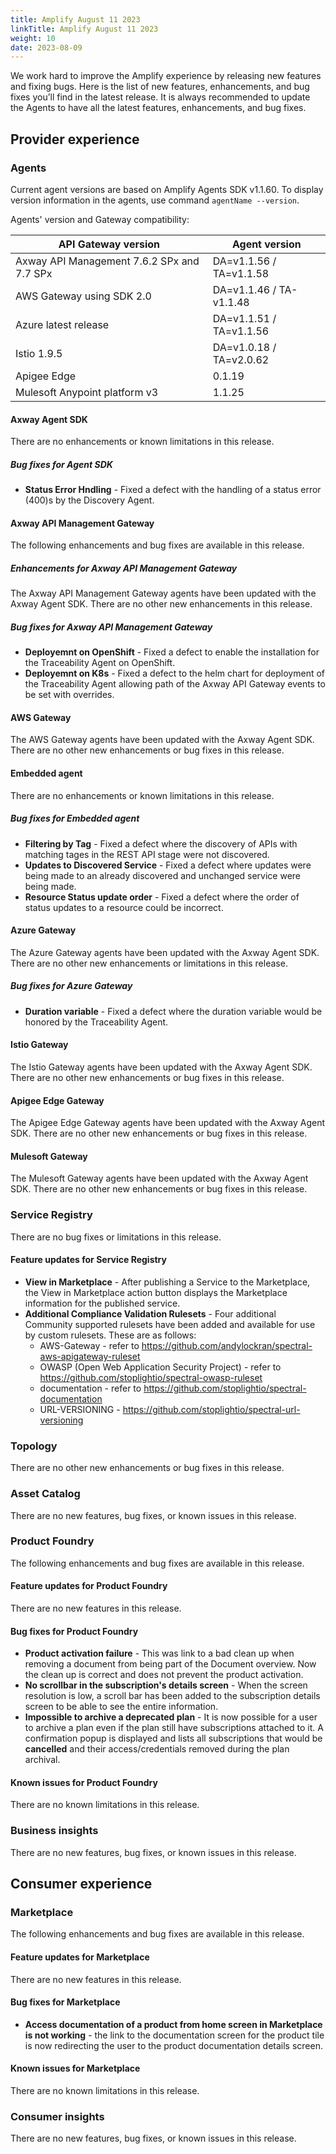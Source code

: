```yaml
---
title: Amplify August 11 2023
linkTitle: Amplify August 11 2023
weight: 10
date: 2023-08-09
---
```

We work hard to improve the Amplify experience by releasing new features and fixing bugs. Here is the list of new features, enhancements, and bug fixes you’ll find in the latest release. It is always recommended to update the Agents to have all the latest features, enhancements, and bug fixes.

## Provider experience

### Agents

Current agent versions are based on Amplify Agents SDK v1.1.60. To display version information in the agents, use command `agentName --version`.

Agents' version and Gateway compatibility:

| API Gateway version                        | Agent version           |
|--------------------------------------------|-------------------------|
| Axway API Management 7.6.2 SPx and 7.7 SPx | DA=v1.1.56 / TA=v1.1.58 |
| AWS Gateway using SDK 2.0                  | DA=v1.1.46 / TA-v1.1.48 |
| Azure latest release                       | DA=v1.1.51 / TA=v1.1.56 |
| Istio 1.9.5                                | DA=v1.0.18 / TA=v2.0.62 |
| Apigee Edge                                | 0.1.19                  |
| Mulesoft Anypoint platform v3              | 1.1.25                  |

#### Axway Agent SDK

There are no enhancements or known limitations in this release.

##### Bug fixes for Agent SDK

* **Status Error Hndling** - Fixed a defect with the handling of a status error (400)s by the Discovery Agent.

#### Axway API Management Gateway

The following enhancements and bug fixes are available in this release.

##### Enhancements for Axway API Management Gateway

The Axway API Management Gateway agents have been updated with the Axway Agent SDK. There are no other new enhancements in this release.

##### Bug fixes for Axway API Management Gateway

* **Deployemnt on OpenShift** - Fixed a defect to enable the installation for the Traceability Agent on OpenShift.
* **Deployemnt on K8s** - Fixed a defect to the helm chart for deployment of the Traceability Agent allowing path of the Axway API Gateway events to be set with overrides.

#### AWS Gateway

The AWS Gateway agents have been updated with the Axway Agent SDK. There are no other new enhancements or bug fixes in this release.

#### Embedded agent

There are no enhancements or known limitations in this release.

##### Bug fixes for Embedded agent

* **Filtering by Tag** - Fixed a defect where the discovery of APIs with matching tages in the REST API stage were not discovered.
* **Updates to Discovered Service** - Fixed a defect where updates were being made to an already discovered and unchanged service were being made.
* **Resource Status update order** - Fixed a defect where the order of status updates to a resource could be incorrect.

#### Azure Gateway

The Azure Gateway agents have been updated with the Axway Agent SDK. There are no other new enhancements or limitations in this release.

##### Bug fixes for Azure Gateway

* **Duration variable** - Fixed a defect where the duration variable would be honored by the Traceability Agent.

#### Istio Gateway

The Istio Gateway agents have been updated with the Axway Agent SDK. There are no other new enhancements or bug fixes in this release.

#### Apigee Edge Gateway

The Apigee Edge Gateway agents have been updated with the Axway Agent SDK. There are no other new enhancements or bug fixes in this release.

#### Mulesoft Gateway

The Mulesoft Gateway agents have been updated with the Axway Agent SDK. There are no other new enhancements or bug fixes in this release.

### Service Registry

There are no bug fixes or limitations in this release.

#### Feature updates for Service Registry

* **View in Marketplace** - After publishing a Service to the Marketplace, the View in Marketplace action button displays the Marketplace information for the published service.
* **Additional Compliance Validation Rulesets** - Four additional Community supported rulesets have been added and available for use by custom rulesets.  These are as follows:
    * AWS-Gateway - refer to https://github.com/andylockran/spectral-aws-apigateway-ruleset
    * OWASP (Open Web Application Security Project) - refer to https://github.com/stoplightio/spectral-owasp-ruleset
    * documentation - refer to https://github.com/stoplightio/spectral-documentation
    * URL-VERSIONING - https://github.com/stoplightio/spectral-url-versioning

### Topology

There are no other new enhancements or bug fixes in this release.

### Asset Catalog

There are no new features, bug fixes, or known issues in this release.

### Product Foundry

The following enhancements and bug fixes are available in this release.

#### Feature updates for Product Foundry

There are no new features in this release.

#### Bug fixes for Product Foundry

* **Product activation failure** - This was link to a bad clean up when removing a document from being part of the Document overview. Now the clean up is correct and does not prevent the product activation.
* **No scrollbar in the subscription's details screen** - When the screen resolution is low, a scroll bar has been added to the subscription details screen to be able to see the entire information.
* **Impossible to archive a deprecated plan** - It is now possible for a user to archive a plan even if the plan still have subscriptions attached to it. A confirmation popup is displayed and lists all subscriptions that would be **cancelled** and their access/credentials removed during the plan archival.

#### Known issues for Product Foundry

There are no known limitations in this release.

### Business insights

There are no new features, bug fixes, or known issues in this release.

## Consumer experience

### Marketplace

The following enhancements and bug fixes are available in this release.

#### Feature updates for Marketplace

There are no new features in this release.

#### Bug fixes for Marketplace

* **Access documentation of a product from home screen in Marketplace is not working** - the link to the documentation screen for the product tile is now redirecting the user to the product documentation details screen.

#### Known issues for Marketplace

There are no known limitations in this release.

### Consumer insights

There are no new features, bug fixes, or known issues in this release.
